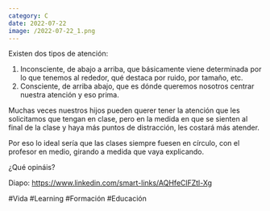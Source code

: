 ```yaml
--- 
category: C 
date: 2022-07-22 
image: /2022-07-22_1.png 
--- 
```


Existen dos tipos de atención:

1) Inconsciente, de abajo a arriba, que básicamente viene determinada por lo que tenemos al rededor, qué destaca por ruido, por tamaño, etc. 
2) Consciente, de arriba abajo, que es dónde queremos nosotros centrar nuestra atención y eso prima. 

Muchas veces nuestros hijos pueden querer tener la atención que les solicitamos que tengan en clase, pero en la medida en que se sienten al final de la clase y haya más puntos de distracción, les costará más atender. 

Por eso lo ideal sería que las clases siempre fuesen en círculo, con el profesor en medio, girando a medida que vaya explicando.

¿Qué opináis?

Diapo: https://www.linkedin.com/smart-links/AQHfeClFZtl-Xg

#Vida #Learning #Formación #Educación